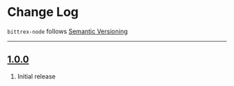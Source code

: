 Change Log
==========

`bittrex-node` follows [Semantic Versioning](http://semver.org/)

---

## [1.0.0](https://github.com/AndrewBarba/bittrex-node/releases/tag/1.0.0)

1. Initial release
